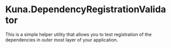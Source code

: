 # Kuna.DependencyRegistrationValidator

This is a simple helper utility that allows you to test registration of the dependencies in outer most layer of your application.
